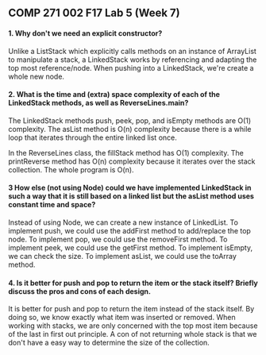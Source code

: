 
##  COMP 271 002 F17 Lab 5 (Week 7)

#### 1. Why don't we need an explicit constructor?

Unlike a ListStack which explicitly calls methods on an instance of ArrayList to manipulate a stack, a LinkedStack works by referencing and adapting the top most reference/node. When pushing into a LinkedStack, we're create a whole new node.

#### 2. What is the time and (extra) space complexity of each of the LinkedStack methods, as well as ReverseLines.main?

The LinkedStack methods push, peek, pop, and isEmpty methods are O(1) complexity. The asList method is O(n) complexity because there is a while loop that iterates through the entire linked list once.

In the ReverseLines class, the fillStack method has O(1) complexity. The printReverse method has O(n) complexity because it iterates over the stack collection. The whole program is O(n).

#### 3 How else (not using Node) could we have implemented LinkedStack in such a way that it is still based on a linked list but the asList method uses constant time and space?

Instead of using Node, we can create a new instance of LinkedList. To implement push, we could use the addFirst method to add/replace the top node. To implement pop, we could use the removeFirst method. To implement peek, we could use the getFirst method. To implement isEmpty, we can check the size. To implement asList, we could use the toArray method. 

#### 4. Is it better for push and pop to return the item or the stack itself? Briefly discuss the pros and cons of each design.

It is better for push and pop to return the item instead of the stack itself. By doing so, we know exactly what item was inserted or removed. When working with stacks, we are only concerned with the top most item because of the last in first out principle. A con of not returning whole stack is that we don't have a easy way to determine the size of the collection.

